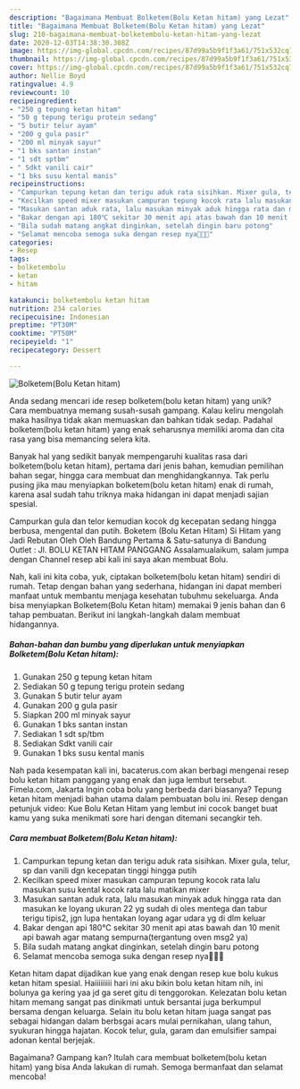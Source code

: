 ```yaml
---
description: "Bagaimana Membuat Bolketem(Bolu Ketan hitam) yang Lezat"
title: "Bagaimana Membuat Bolketem(Bolu Ketan hitam) yang Lezat"
slug: 210-bagaimana-membuat-bolketembolu-ketan-hitam-yang-lezat
date: 2020-12-03T14:38:30.308Z
image: https://img-global.cpcdn.com/recipes/87d99a5b9f1f3a61/751x532cq70/bolketembolu-ketan-hitam-foto-resep-utama.jpg
thumbnail: https://img-global.cpcdn.com/recipes/87d99a5b9f1f3a61/751x532cq70/bolketembolu-ketan-hitam-foto-resep-utama.jpg
cover: https://img-global.cpcdn.com/recipes/87d99a5b9f1f3a61/751x532cq70/bolketembolu-ketan-hitam-foto-resep-utama.jpg
author: Nellie Boyd
ratingvalue: 4.9
reviewcount: 10
recipeingredient:
- "250 g tepung ketan hitam"
- "50 g tepung terigu protein sedang"
- "5 butir telur ayam"
- "200 g gula pasir"
- "200 ml minyak sayur"
- "1 bks santan instan"
- "1 sdt sptbm"
- " Sdkt vanili cair"
- "1 bks susu kental manis"
recipeinstructions:
- "Campurkan tepung ketan dan terigu aduk rata sisihkan. Mixer gula, telur, sp dan vanili dgn kecepatan tinggi hingga putih"
- "Kecilkan speed mixer masukan campuran tepung kocok rata lalu masukan susu kental kocok rata lalu matikan mixer"
- "Masukan santan aduk rata, lalu masukan minyak aduk hingga rata dan masukan ke loyang ukuran 22 yg sudah di oles mentega dan tabur terigu tipis2, jgn lupa hentakan loyang agar udara yg di dlm keluar"
- "Bakar dengan api 180℃ sekitar 30 menit api atas bawah dan 10 menit api bawah agar matang sempurna(tergantung oven msg2 ya)"
- "Bila sudah matang angkat dinginkan, setelah dingin baru potong"
- "Selamat mencoba semoga suka dengan resep nya🙏🙏🙏"
categories:
- Resep
tags:
- bolketembolu
- ketan
- hitam

katakunci: bolketembolu ketan hitam 
nutrition: 234 calories
recipecuisine: Indonesian
preptime: "PT30M"
cooktime: "PT50M"
recipeyield: "1"
recipecategory: Dessert

---
```



![Bolketem(Bolu Ketan hitam)](https://img-global.cpcdn.com/recipes/87d99a5b9f1f3a61/751x532cq70/bolketembolu-ketan-hitam-foto-resep-utama.jpg)

Anda sedang mencari ide resep bolketem(bolu ketan hitam) yang unik? Cara membuatnya memang susah-susah gampang. Kalau keliru mengolah maka hasilnya tidak akan memuaskan dan bahkan tidak sedap. Padahal bolketem(bolu ketan hitam) yang enak seharusnya memiliki aroma dan cita rasa yang bisa memancing selera kita.

Banyak hal yang sedikit banyak mempengaruhi kualitas rasa dari bolketem(bolu ketan hitam), pertama dari jenis bahan, kemudian pemilihan bahan segar, hingga cara membuat dan menghidangkannya. Tak perlu pusing jika mau menyiapkan bolketem(bolu ketan hitam) enak di rumah, karena asal sudah tahu triknya maka hidangan ini dapat menjadi sajian spesial.

Campurkan gula dan telor kemudian kocok dg kecepatan sedang hingga berbusa, mengental dan putih. Boketem (Bolu Ketan Hitam) Si Hitam yang Jadi Rebutan Oleh Oleh Bandung Pertama &amp; Satu-satunya di Bandung Outlet : Jl. BOLU KETAN HITAM PANGGANG Assalamualaikum, salam jumpa dengan Channel resep abi kali ini saya akan membuat Bolu.


Nah, kali ini kita coba, yuk, ciptakan bolketem(bolu ketan hitam) sendiri di rumah. Tetap dengan bahan yang sederhana, hidangan ini dapat memberi manfaat untuk membantu menjaga kesehatan tubuhmu sekeluarga. Anda bisa menyiapkan Bolketem(Bolu Ketan hitam) memakai 9 jenis bahan dan 6 tahap pembuatan. Berikut ini langkah-langkah dalam membuat hidangannya.

<!--inarticleads1-->

##### Bahan-bahan dan bumbu yang diperlukan untuk menyiapkan Bolketem(Bolu Ketan hitam):

1. Gunakan 250 g tepung ketan hitam
1. Sediakan 50 g tepung terigu protein sedang
1. Gunakan 5 butir telur ayam
1. Gunakan 200 g gula pasir
1. Siapkan 200 ml minyak sayur
1. Gunakan 1 bks santan instan
1. Sediakan 1 sdt sp/tbm
1. Sediakan  Sdkt vanili cair
1. Gunakan 1 bks susu kental manis


Nah pada kesempatan kali ini, bacaterus.com akan berbagi mengenai resep bolu ketan hitam panggang yang enak dan juga lembut tersebut. Fimela.com, Jakarta Ingin coba bolu yang berbeda dari biasanya? Tepung ketan hitam menjadi bahan utama dalam pembuatan bolu ini. Resep dengan petunjuk video: Kue Bolu Ketan Hitam yang lembut ini cocok banget buat kamu yang suka menikmati sore hari dengan ditemani secangkir teh. 

<!--inarticleads2-->

##### Cara membuat Bolketem(Bolu Ketan hitam):

1. Campurkan tepung ketan dan terigu aduk rata sisihkan. Mixer gula, telur, sp dan vanili dgn kecepatan tinggi hingga putih
1. Kecilkan speed mixer masukan campuran tepung kocok rata lalu masukan susu kental kocok rata lalu matikan mixer
1. Masukan santan aduk rata, lalu masukan minyak aduk hingga rata dan masukan ke loyang ukuran 22 yg sudah di oles mentega dan tabur terigu tipis2, jgn lupa hentakan loyang agar udara yg di dlm keluar
1. Bakar dengan api 180℃ sekitar 30 menit api atas bawah dan 10 menit api bawah agar matang sempurna(tergantung oven msg2 ya)
1. Bila sudah matang angkat dinginkan, setelah dingin baru potong
1. Selamat mencoba semoga suka dengan resep nya🙏🙏🙏


Ketan hitam dapat dijadikan kue yang enak dengan resep kue bolu kukus ketan hitam spesial. Haiiiiiiiii hari ini aku bikin bolu ketan hitam nih, ini bolunya ga kering yaa jd ga seret gitu di tenggorokan. Kelezatan bolu ketan hitam memang sangat pas dinikmati untuk bersantai juga berkumpul bersama dengan keluarga. Selain itu bolu ketan hitam juaga sangat pas sebagai hidangan dalam berbsgai acars mulai pernikahan, ulang tahun, syukuran hingga hajatan. Kocok telur, gula, garam dan emulsifier sampai adonan kental berjejak. 

Bagaimana? Gampang kan? Itulah cara membuat bolketem(bolu ketan hitam) yang bisa Anda lakukan di rumah. Semoga bermanfaat dan selamat mencoba!
